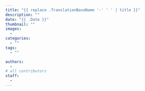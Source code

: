 ```yaml
---
title: "{{ replace .TranslationBaseName '-' ' ' | title }}"
description: ""
date: "{{ .Date }}"
thumbnail: ""
images: 
  - 
categories:
  - ""
tags:
  - ""

authors:
  - 
# all contributors
staff:
  -
---
```

